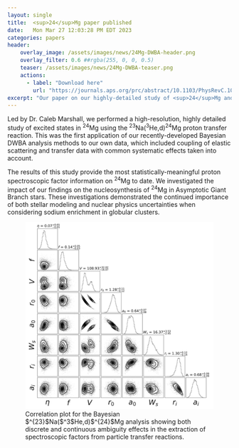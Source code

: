 ```yaml
---
layout: single
title:  <sup>24</sup>Mg paper published
date:   Mon Mar 27 12:03:28 PM EDT 2023
categories: papers
header:
    overlay_image: /assets/images/news/24Mg-DWBA-header.png
    overlay_filter: 0.6 ##rgba(255, 0, 0, 0.5)
    teaser: /assets/images/news/24Mg-DWBA-teaser.png
    actions:
      - label: "Download here"
        url: "https://journals.aps.org/prc/abstract/10.1103/PhysRevC.107.035806"
excerpt: "Our paper on our highly-detailed study of <sup>24</sup>Mg and its influence on the sodium-oxygen anti-correlation in globular clusters has been published!"
---
```


Led by Dr. Caleb Marshall, we performed a high-resolution, highly detailed study of excited states in <sup>24</sup>Mg using the <nobr>$^{23}$Na($^3$He,d)$^{24}$Mg</nobr> proton transfer reaction. This was the first application of our recently-developed Bayesian DWBA analysis methods to our own data, which included coupling of elastic scattering and transfer data with common systematic effects taken into account. 

The results of this study provide the most statistically-meaningful proton spectroscopic factor information on <sup>24</sup>Mg to date. We investigated the impact of our findings on the nucleosynthesis of <sup>24</sup>Mg in Asymptotic Giant Branch stars. These investigations demonstrated the continued importance of both stellar modeling and nuclear physics uncertainties when considering sodium enrichment in globular clusters.

<figure>
	<img src="/assets/images/news/24Mg-DWBA-figure.png" style="width:512px;">
	<figcaption>Correlation plot for the Bayesian $^{23}$Na($^3$He,d)$^{24}$Mg analysis showing both discrete and continuous ambiguity effects in the extraction of spectroscopic factors from particle transfer reactions.</figcaption>
</figure>
